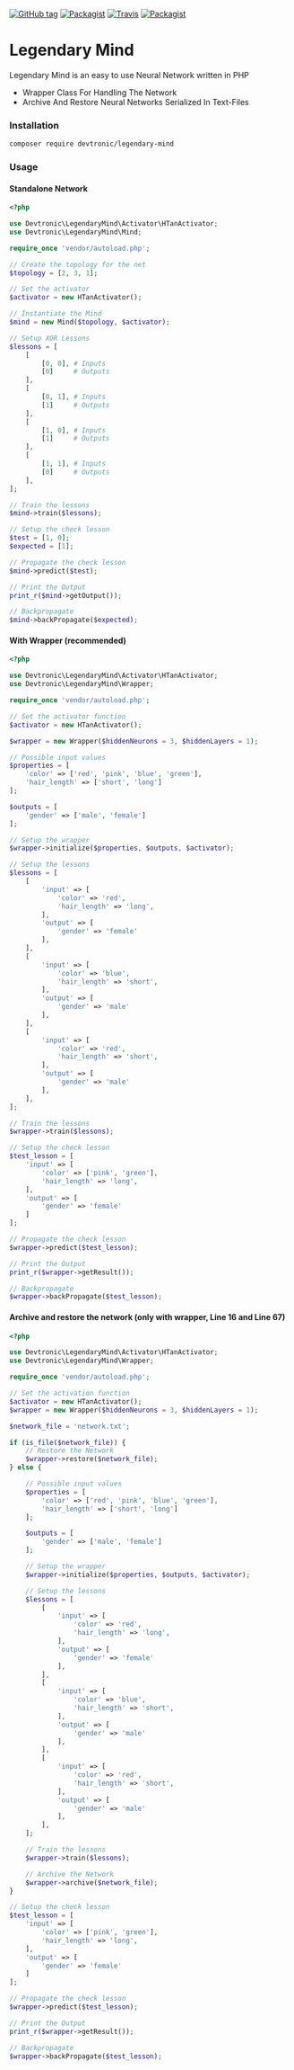 [![GitHub tag](https://img.shields.io/packagist/v/devtronic/legendary-mind.svg)](https://github.com/Devtronic/legendary-mind)
[![Packagist](https://img.shields.io/packagist/l/devtronic/legendary-mind.svg)](https://github.com/Devtronic/legendary-mind/blob/master/LICENSE)
[![Travis](https://img.shields.io/travis/devtronic/legendary-mind.svg)](https://travis-ci.org/Devtronic/legendary-mind/)
[![Packagist](https://img.shields.io/packagist/dt/devtronic/legendary-mind.svg)](https://github.com/Devtronic/legendary-mind)

# Legendary Mind

Legendary Mind is an easy to use Neural Network written in PHP
  - Wrapper Class For Handling The Network
  - Archive And Restore Neural Networks Serialized In Text-Files

### Installation
```bash
composer require devtronic/legendary-mind
```

### Usage
#### Standalone Network
```php
<?php

use Devtronic\LegendaryMind\Activator\HTanActivator;
use Devtronic\LegendaryMind\Mind;

require_once 'vendor/autoload.php';

// Create the topology for the net
$topology = [2, 3, 1];

// Set the activator
$activator = new HTanActivator();

// Instantiate the Mind
$mind = new Mind($topology, $activator);

// Setup XOR Lessons
$lessons = [
    [
        [0, 0], # Inputs
        [0]     # Outputs
    ],
    [
        [0, 1], # Inputs
        [1]     # Outputs
    ],
    [
        [1, 0], # Inputs
        [1]     # Outputs
    ],
    [
        [1, 1], # Inputs
        [0]     # Outputs
    ],
];

// Train the lessons
$mind->train($lessons);

// Setup the check lesson
$test = [1, 0];
$expected = [1];

// Propagate the check lesson
$mind->predict($test);

// Print the Output
print_r($mind->getOutput());

// Backpropagate
$mind->backPropagate($expected);
```

#### With Wrapper (recommended)
```php
<?php

use Devtronic\LegendaryMind\Activator\HTanActivator;
use Devtronic\LegendaryMind\Wrapper;

require_once 'vendor/autoload.php';

// Set the activator function
$activator = new HTanActivator();

$wrapper = new Wrapper($hiddenNeurons = 3, $hiddenLayers = 1);

// Possible input values
$properties = [
    'color' => ['red', 'pink', 'blue', 'green'],
    'hair_length' => ['short', 'long']
];

$outputs = [
    'gender' => ['male', 'female']
];

// Setup the wrapper
$wrapper->initialize($properties, $outputs, $activator);

// Setup the lessons
$lessons = [
    [
        'input' => [
            'color' => 'red',
            'hair_length' => 'long',
        ],
        'output' => [
            'gender' => 'female'
        ],
    ],
    [
        'input' => [
            'color' => 'blue',
            'hair_length' => 'short',
        ],
        'output' => [
            'gender' => 'male'
        ],
    ],
    [
        'input' => [
            'color' => 'red',
            'hair_length' => 'short',
        ],
        'output' => [
            'gender' => 'male'
        ],
    ],
];

// Train the lessons
$wrapper->train($lessons);

// Setup the check lesson
$test_lesson = [
    'input' => [
        'color' => ['pink', 'green'],
        'hair_length' => 'long',
    ],
    'output' => [
        'gender' => 'female'
    ]
];

// Propagate the check lesson
$wrapper->predict($test_lesson);

// Print the Output
print_r($wrapper->getResult());

// Backpropagate
$wrapper->backPropagate($test_lesson);
```

#### Archive and restore the network (only with wrapper, Line 16 and Line 67)
```php
<?php

use Devtronic\LegendaryMind\Activator\HTanActivator;
use Devtronic\LegendaryMind\Wrapper;

require_once 'vendor/autoload.php';

// Set the activation function
$activator = new HTanActivator();
$wrapper = new Wrapper($hiddenNeurons = 3, $hiddenLayers = 1);

$network_file = 'network.txt';

if (is_file($network_file)) {
    // Restore the Network
    $wrapper->restore($network_file);
} else {

    // Possible input values
    $properties = [
        'color' => ['red', 'pink', 'blue', 'green'],
        'hair_length' => ['short', 'long']
    ];

    $outputs = [
        'gender' => ['male', 'female']
    ];

    // Setup the wrapper
    $wrapper->initialize($properties, $outputs, $activator);

    // Setup the lessons
    $lessons = [
        [
            'input' => [
                'color' => 'red',
                'hair_length' => 'long',
            ],
            'output' => [
                'gender' => 'female'
            ],
        ],
        [
            'input' => [
                'color' => 'blue',
                'hair_length' => 'short',
            ],
            'output' => [
                'gender' => 'male'
            ],
        ],
        [
            'input' => [
                'color' => 'red',
                'hair_length' => 'short',
            ],
            'output' => [
                'gender' => 'male'
            ],
        ],
    ];

    // Train the lessons
    $wrapper->train($lessons);

    // Archive the Network
    $wrapper->archive($network_file);
}

// Setup the check lesson
$test_lesson = [
    'input' => [
        'color' => ['pink', 'green'],
        'hair_length' => 'long',
    ],
    'output' => [
        'gender' => 'female'
    ]
];

// Propagate the check lesson
$wrapper->predict($test_lesson);

// Print the Output
print_r($wrapper->getResult());

// Backpropagate
$wrapper->backPropagate($test_lesson);
```
